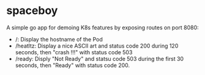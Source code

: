 # spaceboy
A simple go app for demoing K8s features by exposing routes on port 8080:
* /: Display the hostname of the Pod
* /heatltz: Display a nice ASCII art and status code 200 during 120 seconds, then "crash !!!" with status code 503
* /ready: Disply "Not Ready" and statsu code 503 during the first 30 seconds, then "Ready" with status code 200.

